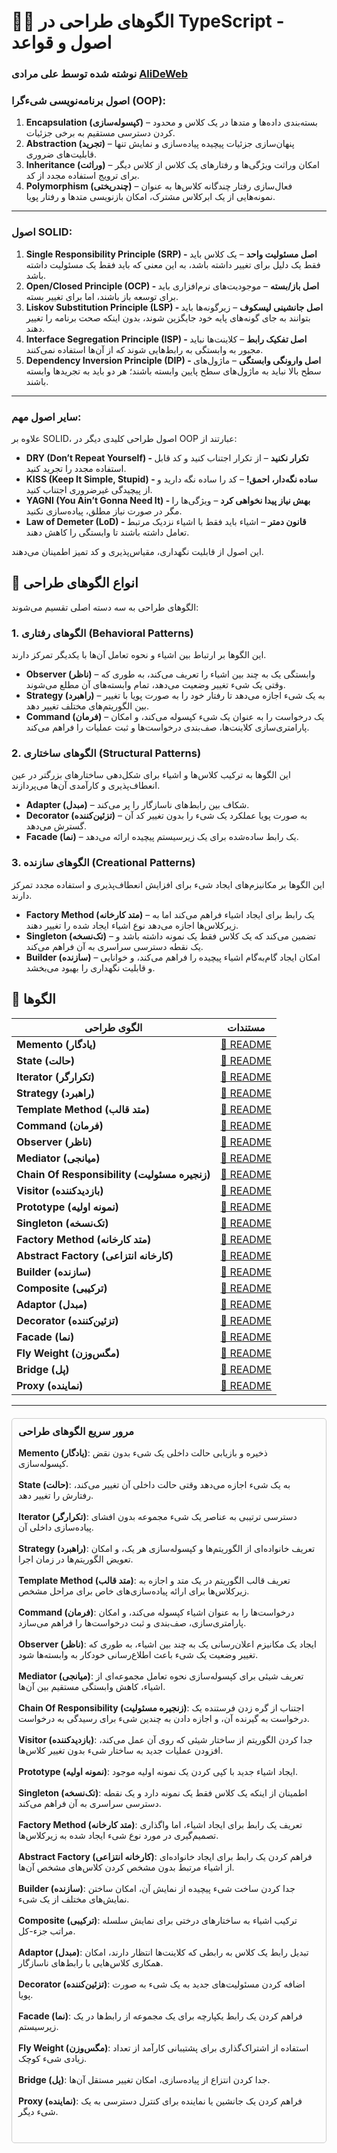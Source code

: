 # 🐦‍🔥 الگوهای طراحی در TypeScript - اصول و قواعد

### نوشته شده توسط علی مرادی [AliDeWeb](https://github.com/AliDeWeb)

### اصول برنامه‌نویسی شیءگرا (OOP):

1. **Encapsulation (کپسوله‌سازی)** – بسته‌بندی داده‌ها و متدها در یک کلاس و محدود کردن دسترسی مستقیم به برخی جزئیات.
2. **Abstraction (تجرید)** – پنهان‌سازی جزئیات پیچیده پیاده‌سازی و نمایش تنها قابلیت‌های ضروری.
3. **Inheritance (وراثت)** – امکان وراثت ویژگی‌ها و رفتارهای یک کلاس از کلاس دیگر برای ترویج استفاده مجدد از کد.
4. **Polymorphism (چندریختی)** – فعال‌سازی رفتار چندگانه کلاس‌ها به عنوان نمونه‌هایی از یک ابرکلاس مشترک، امکان بازنویسی
   متدها و رفتار پویا.

-----

### **اصول SOLID:**

1. **Single Responsibility Principle (SRP) - اصل مسئولیت واحد** – یک کلاس باید فقط یک دلیل برای تغییر داشته باشد، به این
   معنی که باید فقط یک مسئولیت داشته باشد.
2. **Open/Closed Principle (OCP) - اصل باز/بسته** – موجودیت‌های نرم‌افزاری باید برای توسعه باز باشند، اما برای تغییر
   بسته.
3. **Liskov Substitution Principle (LSP) - اصل جانشینی لیسکوف** – زیرگونه‌ها باید بتوانند به جای گونه‌های پایه خود
   جایگزین شوند، بدون اینکه صحت برنامه را تغییر دهند.
4. **Interface Segregation Principle (ISP) - اصل تفکیک رابط** – کلاینت‌ها نباید مجبور به وابستگی به رابط‌هایی شوند که از
   آن‌ها استفاده نمی‌کنند.
5. **Dependency Inversion Principle (DIP) - اصل وارونگی وابستگی** – ماژول‌های سطح بالا نباید به ماژول‌های سطح پایین
   وابسته باشند؛ هر دو باید به تجریدها وابسته باشند.

-----

### **سایر اصول مهم:**

علاوه بر SOLID، اصول طراحی کلیدی دیگر در OOP عبارتند از:

* **DRY (Don’t Repeat Yourself) - تکرار نکنید** – از تکرار اجتناب کنید و کد قابل استفاده مجدد را تجرید کنید.
* **KISS (Keep It Simple, Stupid) - ساده نگه‌دار، احمق\!** – کد را ساده نگه دارید و از پیچیدگی غیرضروری اجتناب کنید.
* **YAGNI (You Ain’t Gonna Need It) - بهش نیاز پیدا نخواهی کرد** – ویژگی‌ها را مگر در صورت نیاز مطلق، پیاده‌سازی نکنید.
* **Law of Demeter (LoD) - قانون دمتر** – اشیاء باید فقط با اشیاء نزدیک مرتبط تعامل داشته باشند تا وابستگی را کاهش دهند.

این اصول از قابلیت نگهداری، مقیاس‌پذیری و کد تمیز اطمینان می‌دهند.

## 📂 انواع الگوهای طراحی

الگوهای طراحی به سه دسته اصلی تقسیم می‌شوند:

### **1. الگوهای رفتاری (Behavioral Patterns)**

این الگوها بر ارتباط بین اشیاء و نحوه تعامل آن‌ها با یکدیگر تمرکز دارند.

* **Observer (ناظر)** – وابستگی یک به چند بین اشیاء را تعریف می‌کند، به طوری که وقتی یک شیء تغییر وضعیت می‌دهد، تمام
  وابسته‌های آن مطلع می‌شوند.
* **Strategy (راهبرد)** – به یک شیء اجازه می‌دهد تا رفتار خود را به صورت پویا با تغییر بین الگوریتم‌های مختلف تغییر دهد.
* **Command (فرمان)** – یک درخواست را به عنوان یک شیء کپسوله می‌کند، و امکان پارامتری‌سازی کلاینت‌ها، صف‌بندی درخواست‌ها
  و ثبت عملیات را فراهم می‌کند.

### **2. الگوهای ساختاری (Structural Patterns)**

این الگوها به ترکیب کلاس‌ها و اشیاء برای شکل‌دهی ساختارهای بزرگتر در عین انعطاف‌پذیری و کارآمدی آن‌ها می‌پردازند.

* **Adapter (مبدل)** – شکاف بین رابط‌های ناسازگار را پر می‌کند.
* **Decorator (تزئین‌کننده)** – به صورت پویا عملکرد یک شیء را بدون تغییر کد آن گسترش می‌دهد.
* **Facade (نما)** – یک رابط ساده‌شده برای یک زیرسیستم پیچیده ارائه می‌دهد.

### **3. الگوهای سازنده (Creational Patterns)**

این الگوها بر مکانیزم‌های ایجاد شیء برای افزایش انعطاف‌پذیری و استفاده مجدد تمرکز دارند.

* **Factory Method (متد کارخانه)** – یک رابط برای ایجاد اشیاء فراهم می‌کند اما به زیرکلاس‌ها اجازه می‌دهد نوع اشیاء
  ایجاد شده را تغییر دهند.
* **Singleton (تک‌نسخه)** – تضمین می‌کند که یک کلاس فقط یک نمونه داشته باشد و یک نقطه دسترسی سراسری به آن فراهم می‌کند.
* **Builder (سازنده)** – امکان ایجاد گام‌به‌گام اشیاء پیچیده را فراهم می‌کند، و خوانایی و قابلیت نگهداری را بهبود
  می‌بخشد.

## 📂 الگوها

| الگوی طراحی                                  | مستندات                                           |
|----------------------------------------------|---------------------------------------------------|
| **Memento (یادگار)**                         | [📜 README](01_Memento/README.md)                 |
| **State (حالت)**                             | [📜 README](02_State/README.md)                   |
| **Iterator (تکرارگر)**                       | [📜 README](03_Iterator/README.md)                |
| **Strategy (راهبرد)**                        | [📜 README](04_Strategy/README.md)                |
| **Template Method (متد قالب)**               | [📜 README](05_Template_Method/README.md)         |
| **Command (فرمان)**                          | [📜 README](06_Command/README.md)                 |
| **Observer (ناظر)**                          | [📜 README](07_Observer/README.md)                |
| **Mediator (میانجی)**                        | [📜 README](08_Mediator/README.md)                |
| **Chain Of Responsibility (زنجیره مسئولیت)** | [📜 README](09_Chain_Of_Responsibility/README.md) |
| **Visitor (بازدیدکننده)**                    | [📜 README](10_Visitor/README.md)                 |
| **Prototype (نمونه اولیه)**                  | [📜 README](11_Prototype/README.md)               |
| **Singleton (تک‌نسخه)**                      | [📜 README](12_Singleton/README.md)               |
| **Factory Method (متد کارخانه)**             | [📜 README](13_Factory_Method/README.md)          |
| **Abstract Factory (کارخانه انتزاعی)**       | [📜 README](14_Abstract_Factory/README.md)        |
| **Builder (سازنده)**                         | [📜 README](15_Builder/README.md)                 |
| **Composite (ترکیبی)**                       | [📜 README](16_Composite/README.md)               |
| **Adaptor (مبدل)**                           | [📜 README](17_Adaptor/README.md)                 |
| **Decorator (تزئین‌کننده)**                  | [📜 README](18_Decorator/README.md)               |
| **Facade (نما)**                             | [📜 README](19_Facade/README.md)                  |
| **Fly Weight (مگس‌وزن)**                     | [📜 README](20_Fly_Weight/README.md)              |
| **Bridge (پل)**                              | [📜 README](21_Bridge/README.md)                  |
| **Proxy (نماینده)**                          | [📜 README](22_Proxy/README.md)                   |

-----

<div style="border: 1px solid #ccc; padding: 10px; margin-top: 20px; border-radius: 5px;">
    <h3 style="margin-top: 0;">مرور سریع الگوهای طراحی</h3>
    <ul style="list-style: none; padding-left: 0;">
        <li><strong>Memento (یادگار)</strong>: ذخیره و بازیابی حالت داخلی یک شیء بدون نقض کپسوله‌سازی.<br><br></li>
        <li><strong>State (حالت)</strong>: به یک شیء اجازه می‌دهد وقتی حالت داخلی آن تغییر می‌کند، رفتارش را تغییر دهد.<br><br></li>
        <li><strong>Iterator (تکرارگر)</strong>: دسترسی ترتیبی به عناصر یک شیء مجموعه بدون افشای پیاده‌سازی داخلی آن.<br><br></li>
        <li><strong>Strategy (راهبرد)</strong>: تعریف خانواده‌ای از الگوریتم‌ها و کپسوله‌سازی هر یک، و امکان تعویض الگوریتم‌ها در زمان اجرا.<br><br></li>
        <li><strong>Template Method (متد قالب)</strong>: تعریف قالب الگوریتم در یک متد و اجازه به زیرکلاس‌ها برای ارائه پیاده‌سازی‌های خاص برای مراحل مشخص.<br><br></li>
        <li><strong>Command (فرمان)</strong>: درخواست‌ها را به عنوان اشیاء کپسوله می‌کند، و امکان پارامتری‌سازی، صف‌بندی و ثبت درخواست‌ها را فراهم می‌سازد.<br><br></li>
        <li><strong>Observer (ناظر)</strong>: ایجاد یک مکانیزم اعلان‌رسانی یک به چند بین اشیاء، به طوری که تغییر وضعیت یک شیء باعث اطلاع‌رسانی خودکار به وابسته‌ها شود.<br><br></li>
        <li><strong>Mediator (میانجی)</strong>: تعریف شیئی برای کپسوله‌سازی نحوه تعامل مجموعه‌ای از اشیاء، کاهش وابستگی مستقیم بین آن‌ها.<br><br></li>
        <li><strong>Chain Of Responsibility (زنجیره مسئولیت)</strong>: اجتناب از گره زدن فرستنده یک درخواست به گیرنده آن، و اجازه دادن به چندین شیء برای رسیدگی به درخواست.<br><br></li>
        <li><strong>Visitor (بازدیدکننده)</strong>: جدا کردن الگوریتم از ساختار شیئی که روی آن عمل می‌کند، افزودن عملیات جدید به ساختار شیء بدون تغییر کلاس‌ها.<br><br></li>
        <li><strong>Prototype (نمونه اولیه)</strong>: ایجاد اشیاء جدید با کپی کردن یک نمونه اولیه موجود.<br><br></li>
        <li><strong>Singleton (تک‌نسخه)</strong>: اطمینان از اینکه یک کلاس فقط یک نمونه دارد و یک نقطه دسترسی سراسری به آن فراهم می‌کند.<br><br></li>
        <li><strong>Factory Method (متد کارخانه)</strong>: تعریف یک رابط برای ایجاد اشیاء، اما واگذاری تصمیم‌گیری در مورد نوع شیء ایجاد شده به زیرکلاس‌ها.<br><br></li>
        <li><strong>Abstract Factory (کارخانه انتزاعی)</strong>: فراهم کردن یک رابط برای ایجاد خانواده‌ای از اشیاء مرتبط بدون مشخص کردن کلاس‌های مشخص آن‌ها.<br><br></li>
        <li><strong>Builder (سازنده)</strong>: جدا کردن ساخت شیء پیچیده از نمایش آن، امکان ساختن نمایش‌های مختلف از یک شیء.<br><br></li>
        <li><strong>Composite (ترکیبی)</strong>: ترکیب اشیاء به ساختارهای درختی برای نمایش سلسله مراتب جزء-کل.<br><br></li>
        <li><strong>Adaptor (مبدل)</strong>: تبدیل رابط یک کلاس به رابطی که کلاینت‌ها انتظار دارند، امکان همکاری کلاس‌هایی با رابط‌های ناسازگار.<br><br></li>
        <li><strong>Decorator (تزئین‌کننده)</strong>: اضافه کردن مسئولیت‌های جدید به یک شیء به صورت پویا.<br><br></li>
        <li><strong>Facade (نما)</strong>: فراهم کردن یک رابط یکپارچه برای یک مجموعه از رابط‌ها در یک زیرسیستم.<br><br></li>
        <li><strong>Fly Weight (مگس‌وزن)</strong>: استفاده از اشتراک‌گذاری برای پشتیبانی کارآمد از تعداد زیادی شیء کوچک.<br><br></li>
        <li><strong>Bridge (پل)</strong>: جدا کردن انتزاع از پیاده‌سازی، امکان تغییر مستقل آن‌ها.<br><br></li>
        <li><strong>Proxy (نماینده)</strong>: فراهم کردن یک جانشین یا نماینده برای کنترل دسترسی به یک شیء دیگر.<br><br></li>
    </ul>
</div>

